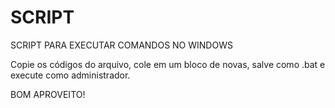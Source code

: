 # SCRIPT
SCRIPT PARA EXECUTAR COMANDOS NO WINDOWS

Copie os códigos do arquivo, cole em um bloco de novas, salve como .bat e execute como administrador.

BOM APROVEITO!
